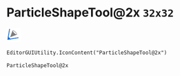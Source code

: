 # ParticleShapeTool@2x `32x32`
<img src="/img/ParticleShapeTool@2x.png" width=32 height=32>

``` CSharp
EditorGUIUtility.IconContent("ParticleShapeTool@2x")
```
```
ParticleShapeTool@2x
```
